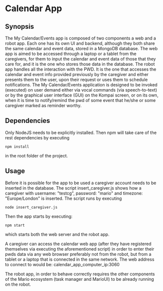 # Calendar App

## Synopsis
The My Calendar/Events app is composed of two components a web and a robot app. Each one has 
its own UI and backend, although they both share the same calendar and event data, stored 
in a MongoDB database. The web app is aimed to be accessed through a laptop or a tablet 
from the caregivers, for them to input the calendar and event data of those that they care 
for, and it is the one who stores those data in the database. The robot app handles all the 
interaction with the PWD. It is the one that accesses the calendar and event info provided 
previously by the caregiver and either presents them to the user, upon their request or 
uses them to schedule notifications.
The My Calendar/Events application is designed to be invoked (executed) on user demand 
either via vocal commands (via speech-to-text) or by the graphical user interface (GUI) on 
the Kompai screen, or on its own, when it is time to notify/remind the pwd of some event 
that he/she or some caregiver marked as reminder worthy.

## Dependencies
Only NodeJS needs to be explicitly installed.
Then npm will take care of the rest dependencies by executing
```shell
npm install
```
in the root folder of the project.

## Usage
Before it is possible for the app to be used a caregiver account needs to be inserted in the database.
The script insert_caregiver.js shows how a caregiver with username: "testcg", password: "mario" and 
timezone: "Europe/London" is inserted. The script runs by executing
```shell
node insert_caregiver.js
```

Then the app starts by executing:
```shell
npm start
```
which starts both the web server and the robot app.

A caregiver can access the calendar web app (after they have registered themselves via executing the 
aforementioned script) in order to enter their pwds data via any web browser preferably not from the
robot, but from a tablet or a laptop that is connected in the same network.
The web address to connect to would be:
calendar_app_computer_ip:3060

The robot app, in order to behave correctly requires the other components of the Mario ecosystem 
(task manager and MarioUI) to be already running on the robot.


